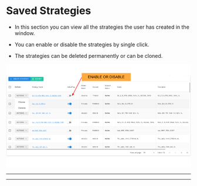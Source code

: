 
# Saved Strategies
<ul>
<li><p id:p>In this section you can view all the strategies the user has created in the window.</p></li>
<li><p id:p>You can enable or disable the strategies by single click.</p></li>
<li><p id:p>The strategies can be deleted permanently or can be cloned.</p></li>
</ul>

![imglog](img/img70.PNG ':id=img')

<hr> <hr>